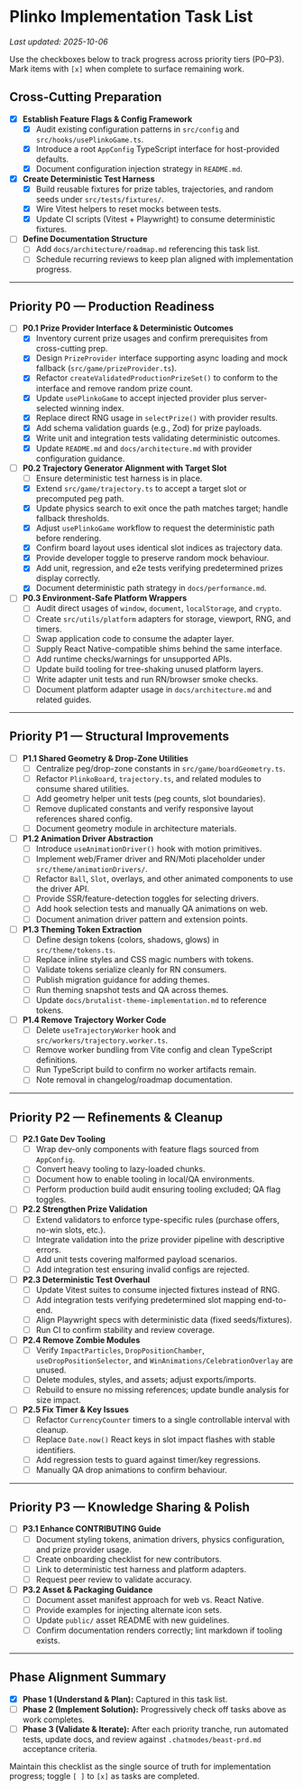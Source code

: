 # Plinko Implementation Task List

_Last updated: 2025-10-06_

Use the checkboxes below to track progress across priority tiers (P0–P3). Mark items with `[x]` when complete to surface remaining work.

## Cross-Cutting Preparation
- [x] **Establish Feature Flags & Config Framework**
  - [x] Audit existing configuration patterns in `src/config` and `src/hooks/usePlinkoGame.ts`.
  - [x] Introduce a root `AppConfig` TypeScript interface for host-provided defaults.
  - [x] Document configuration injection strategy in `README.md`.
- [x] **Create Deterministic Test Harness**
  - [x] Build reusable fixtures for prize tables, trajectories, and random seeds under `src/tests/fixtures/`.
  - [x] Wire Vitest helpers to reset mocks between tests.
  - [x] Update CI scripts (Vitest + Playwright) to consume deterministic fixtures.
- [ ] **Define Documentation Structure**
  - [ ] Add `docs/architecture/roadmap.md` referencing this task list.
  - [ ] Schedule recurring reviews to keep plan aligned with implementation progress.

---

## Priority P0 — Production Readiness
- [ ] **P0.1 Prize Provider Interface & Deterministic Outcomes**
  - [x] Inventory current prize usages and confirm prerequisites from cross-cutting prep.
  - [x] Design `PrizeProvider` interface supporting async loading and mock fallback (`src/game/prizeProvider.ts`).
  - [x] Refactor `createValidatedProductionPrizeSet()` to conform to the interface and remove random prize count.
  - [x] Update `usePlinkoGame` to accept injected provider plus server-selected winning index.
  - [x] Replace direct RNG usage in `selectPrize()` with provider results.
  - [x] Add schema validation guards (e.g., Zod) for prize payloads.
  - [x] Write unit and integration tests validating deterministic outcomes.
  - [x] Update `README.md` and `docs/architecture.md` with provider configuration guidance.
- [ ] **P0.2 Trajectory Generator Alignment with Target Slot**
  - [ ] Ensure deterministic test harness is in place.
  - [x] Extend `src/game/trajectory.ts` to accept a target slot or precomputed peg path.
  - [x] Update physics search to exit once the path matches target; handle fallback thresholds.
  - [x] Adjust `usePlinkoGame` workflow to request the deterministic path before rendering.
  - [x] Confirm board layout uses identical slot indices as trajectory data.
  - [x] Provide developer toggle to preserve random mock behaviour.
  - [x] Add unit, regression, and e2e tests verifying predetermined prizes display correctly.
  - [x] Document deterministic path strategy in `docs/performance.md`.
- [ ] **P0.3 Environment-Safe Platform Wrappers**
  - [ ] Audit direct usages of `window`, `document`, `localStorage`, and `crypto`.
  - [ ] Create `src/utils/platform` adapters for storage, viewport, RNG, and timers.
  - [ ] Swap application code to consume the adapter layer.
  - [ ] Supply React Native-compatible shims behind the same interface.
  - [ ] Add runtime checks/warnings for unsupported APIs.
  - [ ] Update build tooling for tree-shaking unused platform layers.
  - [ ] Write adapter unit tests and run RN/browser smoke checks.
  - [ ] Document platform adapter usage in `docs/architecture.md` and related guides.

---

## Priority P1 — Structural Improvements
- [ ] **P1.1 Shared Geometry & Drop-Zone Utilities**
  - [ ] Centralize peg/drop-zone constants in `src/game/boardGeometry.ts`.
  - [ ] Refactor `PlinkoBoard`, `trajectory.ts`, and related modules to consume shared utilities.
  - [ ] Add geometry helper unit tests (peg counts, slot boundaries).
  - [ ] Remove duplicated constants and verify responsive layout references shared config.
  - [ ] Document geometry module in architecture materials.
- [ ] **P1.2 Animation Driver Abstraction**
  - [ ] Introduce `useAnimationDriver()` hook with motion primitives.
  - [ ] Implement web/Framer driver and RN/Moti placeholder under `src/theme/animationDrivers/`.
  - [ ] Refactor `Ball`, `Slot`, overlays, and other animated components to use the driver API.
  - [ ] Provide SSR/feature-detection toggles for selecting drivers.
  - [ ] Add hook selection tests and manually QA animations on web.
  - [ ] Document animation driver pattern and extension points.
- [ ] **P1.3 Theming Token Extraction**
  - [ ] Define design tokens (colors, shadows, glows) in `src/theme/tokens.ts`.
  - [ ] Replace inline styles and CSS magic numbers with tokens.
  - [ ] Validate tokens serialize cleanly for RN consumers.
  - [ ] Publish migration guidance for adding themes.
  - [ ] Run theming snapshot tests and QA across themes.
  - [ ] Update `docs/brutalist-theme-implementation.md` to reference tokens.
- [ ] **P1.4 Remove Trajectory Worker Code**
  - [ ] Delete `useTrajectoryWorker` hook and `src/workers/trajectory.worker.ts`.
  - [ ] Remove worker bundling from Vite config and clean TypeScript definitions.
  - [ ] Run TypeScript build to confirm no worker artifacts remain.
  - [ ] Note removal in changelog/roadmap documentation.

---

## Priority P2 — Refinements & Cleanup
- [ ] **P2.1 Gate Dev Tooling**
  - [ ] Wrap dev-only components with feature flags sourced from `AppConfig`.
  - [ ] Convert heavy tooling to lazy-loaded chunks.
  - [ ] Document how to enable tooling in local/QA environments.
  - [ ] Perform production build audit ensuring tooling excluded; QA flag toggles.
- [ ] **P2.2 Strengthen Prize Validation**
  - [ ] Extend validators to enforce type-specific rules (purchase offers, no-win slots, etc.).
  - [ ] Integrate validation into the prize provider pipeline with descriptive errors.
  - [ ] Add unit tests covering malformed payload scenarios.
  - [ ] Add integration test ensuring invalid configs are rejected.
- [ ] **P2.3 Deterministic Test Overhaul**
  - [ ] Update Vitest suites to consume injected fixtures instead of RNG.
  - [ ] Add integration tests verifying predetermined slot mapping end-to-end.
  - [ ] Align Playwright specs with deterministic data (fixed seeds/fixtures).
  - [ ] Run CI to confirm stability and review coverage.
- [ ] **P2.4 Remove Zombie Modules**
  - [ ] Verify `ImpactParticles`, `DropPositionChamber`, `useDropPositionSelector`, and `WinAnimations/CelebrationOverlay` are unused.
  - [ ] Delete modules, styles, and assets; adjust exports/imports.
  - [ ] Rebuild to ensure no missing references; update bundle analysis for size impact.
- [ ] **P2.5 Fix Timer & Key Issues**
  - [ ] Refactor `CurrencyCounter` timers to a single controllable interval with cleanup.
  - [ ] Replace `Date.now()` React keys in slot impact flashes with stable identifiers.
  - [ ] Add regression tests to guard against timer/key regressions.
  - [ ] Manually QA drop animations to confirm behaviour.

---

## Priority P3 — Knowledge Sharing & Polish
- [ ] **P3.1 Enhance CONTRIBUTING Guide**
  - [ ] Document styling tokens, animation drivers, physics configuration, and prize provider usage.
  - [ ] Create onboarding checklist for new contributors.
  - [ ] Link to deterministic test harness and platform adapters.
  - [ ] Request peer review to validate accuracy.
- [ ] **P3.2 Asset & Packaging Guidance**
  - [ ] Document asset manifest approach for web vs. React Native.
  - [ ] Provide examples for injecting alternate icon sets.
  - [ ] Update `public/` asset README with new guidelines.
  - [ ] Confirm documentation renders correctly; lint markdown if tooling exists.

---

## Phase Alignment Summary
- [x] **Phase 1 (Understand & Plan):** Captured in this task list.
- [ ] **Phase 2 (Implement Solution):** Progressively check off tasks above as work completes.
- [ ] **Phase 3 (Validate & Iterate):** After each priority tranche, run automated tests, update docs, and review against `.chatmodes/beast-prd.md` acceptance criteria.

Maintain this checklist as the single source of truth for implementation progress; toggle `[ ]` to `[x]` as tasks are completed.
